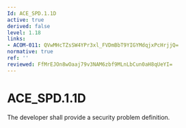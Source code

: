 ```yaml
---
Id: ACE_SPD.1.1D
active: true
derived: false
level: 1.18
links:
- ACOM-011: QVwMHcTZsSW4YPr3xl_FVDmBbT9YIGYMdqjxPcHrjjQ=
normative: true
ref: ''
reviewed: FfMrEJOn8wOaaj79v3NAM6zbf9MLnLbCun0aH8qUeYI=
---
```


# ACE_SPD.1.1D

The developer shall provide a security problem definition.